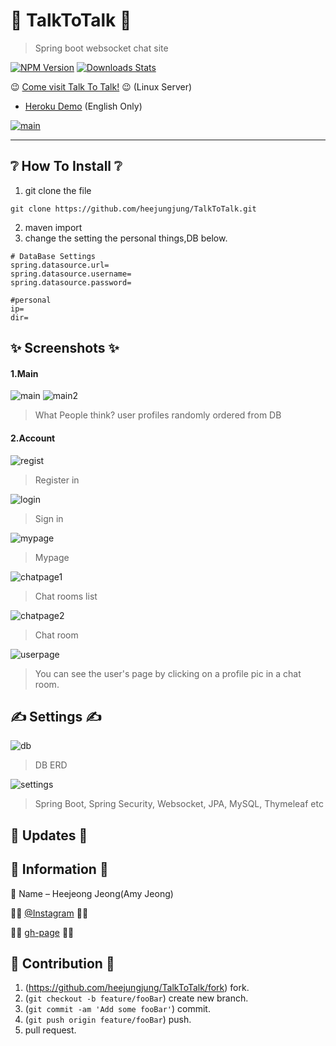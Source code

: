 # 💛 TalkToTalk 💜
> Spring boot websocket chat site

[![NPM Version][npm-image]][npm-url]
[![Downloads Stats][npm-downloads]][npm-url]

😉 [Come visit Talk To Talk!](http://ttt.yi.or.kr/ "TALK_TO_TALK") 😉 (Linux Server)
+ [Heroku Demo](https://talktotalk.herokuapp.com/) (English Only)

[![main](https://user-images.githubusercontent.com/28649385/103612526-fb396300-4f67-11eb-95ed-4308105a7896.JPG)](http://ttt.yi.or.kr/)


---


## ❔ How To Install ❔

1. git clone the file
```git
git clone https://github.com/heejungjung/TalkToTalk.git
```
2. maven import
3. change the setting the personal things,DB below.

```properties
# DataBase Settings
spring.datasource.url=
spring.datasource.username=
spring.datasource.password=

#personal
ip=
dir=
```



## ✨ Screenshots ✨

#### 1.Main
![main](https://user-images.githubusercontent.com/28649385/103612526-fb396300-4f67-11eb-95ed-4308105a7896.JPG)
![main2](https://user-images.githubusercontent.com/28649385/104155394-75675d00-542a-11eb-8671-5b83c7461095.JPG)
> What People think? user profiles randomly ordered from DB

#### 2.Account
![regist](https://user-images.githubusercontent.com/28649385/104155407-7d270180-542a-11eb-9b70-b9e3847f5c26.JPG)
> Register in

![login](https://user-images.githubusercontent.com/28649385/104155405-7b5d3e00-542a-11eb-89ff-4b3f62aed9a3.JPG)
> Sign in

![mypage](https://user-images.githubusercontent.com/28649385/104155412-80ba8880-542a-11eb-8753-fb3007aba252.JPG)
> Mypage

![chatpage1](https://user-images.githubusercontent.com/28649385/104155425-86b06980-542a-11eb-9f21-7f086ad2dd31.JPG)
> Chat rooms list

![chatpage2](https://user-images.githubusercontent.com/28649385/104158365-8adf8580-5430-11eb-878d-12fa5f3b3f3b.JPG)
> Chat room

![userpage](https://user-images.githubusercontent.com/28649385/104158435-b5314300-5430-11eb-995e-a6a6d83872d0.JPG)
> You can see the user's page by clicking on a profile pic in a chat room.


## ✍ Settings ✍

![db](https://user-images.githubusercontent.com/28649385/103612468-d93fe080-4f67-11eb-8190-8343a06167ac.JPG)
> DB ERD

![settings](https://user-images.githubusercontent.com/28649385/104164739-b74ccf00-543b-11eb-8e1c-6cdd50ded04a.JPG)
> Spring Boot, Spring Security, Websocket, JPA, MySQL, Thymeleaf etc



## 📜 Updates 📜



## 🔖 Information 🔖

💁 Name – Heejeong Jeong(Amy Jeong)


🏳‍🌈 [@Instagram](https://www.instagram.com/j.amy_jeong/) 🏳‍🌈

🏳‍🌈 [gh-page](https://heejungjung.github.io/Heejungjung/) 🏳‍🌈



## 🤗 Contribution 🤗

1. (<https://github.com/heejungjung/TalkToTalk/fork>) fork.
2. (`git checkout -b feature/fooBar`) create new branch.
3. (`git commit -am 'Add some fooBar'`) commit.
4. (`git push origin feature/fooBar`) push. 
5. pull request.

<!-- Markdown link & img dfn's -->
[npm-image]: https://img.shields.io/npm/v/datadog-metrics.svg?style=flat-square
[npm-url]: https://npmjs.org/package/datadog-metrics
[npm-downloads]: https://img.shields.io/npm/dm/datadog-metrics.svg?style=flat-square
[travis-image]: https://img.shields.io/travis/dbader/node-datadog-metrics/master.svg?style=flat-square
[travis-url]: https://travis-ci.org/dbader/node-datadog-metrics
